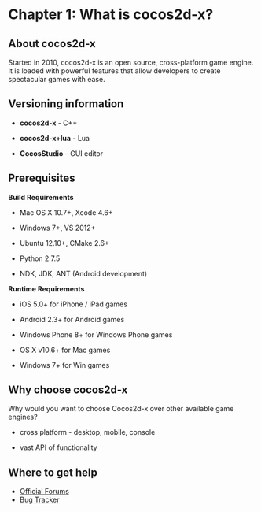 # Chapter 1: What is cocos2d-x?

## About cocos2d-x
Started in 2010, cocos2d-x is an open source, cross-platform game engine. It is loaded with powerful features that allow developers to create spectacular games with ease. 

## Versioning information

* **cocos2d-x** - C++

* **cocos2d-x+lua** - Lua

* **CocosStudio** - GUI editor

## Prerequisites
**Build Requirements**

* Mac OS X 10.7+, Xcode 4.6+

* Windows 7+, VS 2012+

* Ubuntu 12.10+, CMake 2.6+

* Python 2.7.5

* NDK, JDK, ANT (Android development)

**Runtime Requirements**

* iOS 5.0+ for iPhone / iPad games

* Android 2.3+ for Android games

* Windows Phone 8+ for Windows Phone games

* OS X v10.6+ for Mac games

* Windows 7+ for Win games

## Why choose cocos2d-x
Why would you want to choose Cocos2d-x over other available game engines?

* cross platform - desktop, mobile, console

* vast API of functionality

## Where to get help
* [Official Forums](http://http://discuss.cocos2d-x.org)
* [Bug Tracker](http://cocos2d-x.org/issues/)


